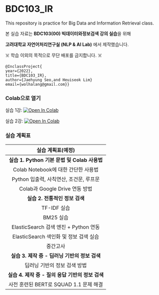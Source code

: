 # BDC103_IR
This repository is practice for Big Data and Information Retrieval class.

본 실습 자료는 **BDC103(00) 빅데이터와정보검색 강의 실습**을 위해 

**고려대학교 자연어처리연구실 (NLP & AI Lab)** 에서 제작했습니다.

☠️ 학습 이외의 목적으로 무단 배포를 금지합니다. ☠️

```
@InclassProject{
year={2022},
title={BDC103_IR},
author={Jaehyung Seo,and Heuiseok Lim}
email={wolhalang@gmail.com}}
```
### Colab으로 열기

실습 1강: [![Open In Colab](https://colab.research.google.com/assets/colab-badge.svg)](https://colab.research.google.com/drive/1-gY9WHIAG5CBD2euxbKPNq3wbyyz_fxj)

실습 2강: [![Open In Colab](https://colab.research.google.com/assets/colab-badge.svg)](https://colab.research.google.com/drive/11mqMXT65dgYdZq_Nqo7DmGZeHwmz9_va)

### 실습 계획표

|**실습 계획표(예정)**|
|:----------------:|
|**실습 1. Python 기본 문법 및 Colab 사용법**|
|Colab Notebook에 대한 간단한 사용법|
|Python 입출력, 사칙연산, 조건문, 루프문|
|Colab과 Google Drive 연동 방법|
|**실습 2. 전통적인 정보 검색**|
|TF-IDF 실습|
|BM25 실습|
|ElasticSearch 검색 엔진 + Python 연동|
|ElasticSearch 색인화 및 정보 검색 실습|
|중간고사|
|**실습 3. 제작 중 - 딥러닝 기반의 정보 검색**|
|딥러닝 기반의 정보 검색 방법|
|**실습 4. 제작 중 - 질의 응답 기반의 정보 검색**|
|사전 훈련된 BERT로 SQUAD 1.1 문제 해결|

